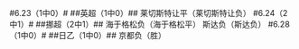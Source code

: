 ﻿#6.23（1中0）#
##英超（1中0）##
莱切斯特让平（莱切斯特让负）
#6.24（2中1）#
##挪超（2中1）##
海于格松负（海于格松平）
斯达负（斯达负）
#6.28（1中0）#
##日乙（1中0）##
京都负（胜）